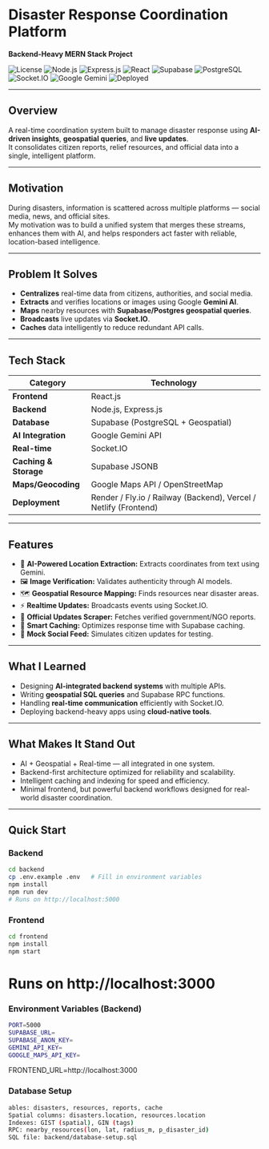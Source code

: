 #  Disaster Response Coordination Platform  
**Backend-Heavy MERN Stack Project**

![License](https://img.shields.io/badge/License-MIT-green)
![Node.js](https://img.shields.io/badge/Node.js-339933?logo=node.js&logoColor=white)
![Express.js](https://img.shields.io/badge/Express.js-black?logo=express&logoColor=white)
![React](https://img.shields.io/badge/React-20232A?logo=react&logoColor=61DAFB)
![Supabase](https://img.shields.io/badge/Supabase-3FCF8E?logo=supabase&logoColor=white)
![PostgreSQL](https://img.shields.io/badge/PostgreSQL-336791?logo=postgresql&logoColor=white)
![Socket.IO](https://img.shields.io/badge/Socket.IO-010101?logo=socket.io&logoColor=white)
![Google Gemini](https://img.shields.io/badge/Gemini-AI-blueviolet)
![Deployed](https://img.shields.io/badge/Status-Deployed-success)

---

##  Overview  
A real-time coordination system built to manage disaster response using **AI-driven insights**, **geospatial queries**, and **live updates**.  
It consolidates citizen reports, relief resources, and official data into a single, intelligent platform.

---

##  Motivation  
During disasters, information is scattered across multiple platforms — social media, news, and official sites.  
My motivation was to build a unified system that merges these streams, enhances them with AI, and helps responders act faster with reliable, location-based intelligence.

---

##  Problem It Solves  
- **Centralizes** real-time data from citizens, authorities, and social media.  
- **Extracts** and verifies locations or images using Google **Gemini AI**.  
- **Maps** nearby resources with **Supabase/Postgres geospatial queries**.  
- **Broadcasts** live updates via **Socket.IO**.  
- **Caches** data intelligently to reduce redundant API calls.  

---

##  Tech Stack  

| Category | Technology |
|-----------|-------------|
| **Frontend** | React.js |
| **Backend** | Node.js, Express.js |
| **Database** | Supabase (PostgreSQL + Geospatial) |
| **AI Integration** | Google Gemini API |
| **Real-time** | Socket.IO |
| **Caching & Storage** | Supabase JSONB |
| **Maps/Geocoding** | Google Maps API / OpenStreetMap |
| **Deployment** | Render / Fly.io / Railway (Backend), Vercel / Netlify (Frontend) |

---

##  Features  
- 🧠 **AI-Powered Location Extraction:** Extracts coordinates from text using Gemini.  
- 🖼️ **Image Verification:** Validates authenticity through AI models.  
- 🗺️ **Geospatial Resource Mapping:** Finds resources near disaster areas.  
- ⚡ **Realtime Updates:** Broadcasts events using Socket.IO.  
- 📰 **Official Updates Scraper:** Fetches verified government/NGO reports.  
- 💾 **Smart Caching:** Optimizes response time with Supabase caching.  
- 💬 **Mock Social Feed:** Simulates citizen updates for testing.

---

##  What I Learned  
- Designing **AI-integrated backend systems** with multiple APIs.  
- Writing **geospatial SQL queries** and Supabase RPC functions.  
- Handling **real-time communication** efficiently with Socket.IO.  
- Deploying backend-heavy apps using **cloud-native tools**.  

---

##  What Makes It Stand Out  
- AI + Geospatial + Real-time — all integrated in one system.  
- Backend-first architecture optimized for reliability and scalability.  
- Intelligent caching and indexing for speed and efficiency.  
- Minimal frontend, but powerful backend workflows designed for real-world disaster coordination.

---

## Quick Start  

### Backend
```bash
cd backend
cp .env.example .env   # Fill in environment variables
npm install
npm run dev
# Runs on http://localhost:5000
```

### Frontend
```bash
cd frontend
npm install
npm start
```
# Runs on http://localhost:3000

### Environment Variables (Backend)
```bash
PORT=5000
SUPABASE_URL=
SUPABASE_ANON_KEY=
GEMINI_API_KEY=
GOOGLE_MAPS_API_KEY=
```

FRONTEND_URL=http://localhost:3000

### Database Setup
```bash
ables: disasters, resources, reports, cache
Spatial columns: disasters.location, resources.location
Indexes: GIST (spatial), GIN (tags)
RPC: nearby_resources(lon, lat, radius_m, p_disaster_id)
SQL file: backend/database-setup.sql
```

